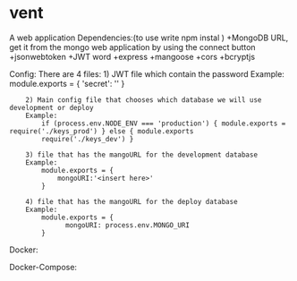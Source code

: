 # vent
A web application 
Dependencies:(to use write npm instal <insert Dependency>)
  +MongoDB URL, get it from the mongo web application by using the connect button
  +jsonwebtoken
  +JWT word
  +express
  +mangoose
  +cors
  +bcryptjs
  
Config:
  There are 4 files:
        1) JWT file which contain the password
        Example:
            module.exports = {
                  'secret': '<insert here>'
            }
  
        2) Main config file that chooses which database we will use development or deploy 
        Example:
            if (process.env.NODE_ENV === 'production') { module.exports = require('./keys_prod') } else { module.exports 
            require('./keys_dev') }
            
        3) file that has the mangoURL for the development database
        Example:
            module.exports = {
                mongoURI:'<insert here>'
            }

        4) file that has the mangoURL for the deploy database
        Example:
            module.exports = {
                  mongoURI: process.env.MONGO_URI
            }

     
Docker:

Docker-Compose:
